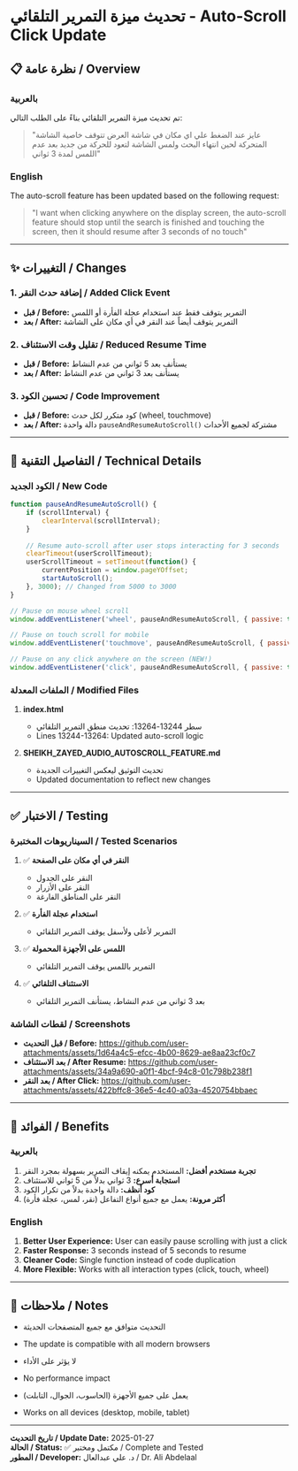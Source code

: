 # تحديث ميزة التمرير التلقائي - Auto-Scroll Click Update

## 📋 نظرة عامة / Overview

### بالعربية
تم تحديث ميزة التمرير التلقائي بناءً على الطلب التالي:
> "عايز عند الضغط علي اي مكان في شاشة العرض تتوقف خاصية الشاشة المتحركة لحين انتهاء البحث ولمس الشاشة لتعود للحركة من جديد بعد عدم اللمس لمدة 3 ثواني"

### English
The auto-scroll feature has been updated based on the following request:
> "I want when clicking anywhere on the display screen, the auto-scroll feature should stop until the search is finished and touching the screen, then it should resume after 3 seconds of no touch"

---

## ✨ التغييرات / Changes

### 1. إضافة حدث النقر / Added Click Event
- **قبل / Before:** التمرير يتوقف فقط عند استخدام عجلة الفأرة أو اللمس
- **بعد / After:** التمرير يتوقف أيضاً عند النقر في أي مكان على الشاشة

### 2. تقليل وقت الاستئناف / Reduced Resume Time
- **قبل / Before:** يستأنف بعد 5 ثواني من عدم النشاط
- **بعد / After:** يستأنف بعد 3 ثواني من عدم النشاط

### 3. تحسين الكود / Code Improvement
- **قبل / Before:** كود متكرر لكل حدث (wheel, touchmove)
- **بعد / After:** دالة واحدة `pauseAndResumeAutoScroll()` مشتركة لجميع الأحداث

---

## 🔧 التفاصيل التقنية / Technical Details

### الكود الجديد / New Code

```javascript
function pauseAndResumeAutoScroll() {
    if (scrollInterval) {
        clearInterval(scrollInterval);
    }
    
    // Resume auto-scroll after user stops interacting for 3 seconds
    clearTimeout(userScrollTimeout);
    userScrollTimeout = setTimeout(function() {
        currentPosition = window.pageYOffset;
        startAutoScroll();
    }, 3000); // Changed from 5000 to 3000
}

// Pause on mouse wheel scroll
window.addEventListener('wheel', pauseAndResumeAutoScroll, { passive: true });

// Pause on touch scroll for mobile
window.addEventListener('touchmove', pauseAndResumeAutoScroll, { passive: true });

// Pause on any click anywhere on the screen (NEW!)
window.addEventListener('click', pauseAndResumeAutoScroll, { passive: true });
```

### الملفات المعدلة / Modified Files

1. **index.html**
   - سطر 13244-13264: تحديث منطق التمرير التلقائي
   - Lines 13244-13264: Updated auto-scroll logic

2. **SHEIKH_ZAYED_AUDIO_AUTOSCROLL_FEATURE.md**
   - تحديث التوثيق ليعكس التغييرات الجديدة
   - Updated documentation to reflect new changes

---

## ✅ الاختبار / Testing

### السيناريوهات المختبرة / Tested Scenarios

1. ✅ **النقر في أي مكان على الصفحة**
   - النقر على الجدول
   - النقر على الأزرار
   - النقر على المناطق الفارغة
   
2. ✅ **استخدام عجلة الفأرة**
   - التمرير لأعلى ولأسفل يوقف التمرير التلقائي
   
3. ✅ **اللمس على الأجهزة المحمولة**
   - التمرير باللمس يوقف التمرير التلقائي
   
4. ✅ **الاستئناف التلقائي**
   - بعد 3 ثواني من عدم النشاط، يستأنف التمرير التلقائي

### لقطات الشاشة / Screenshots

- **قبل التحديث / Before:** https://github.com/user-attachments/assets/1d64a4c5-efcc-4b00-8629-ae8aa23cf0c7
- **بعد الاستئناف / After Resume:** https://github.com/user-attachments/assets/34a9a690-a0f1-4bcf-94c8-01c798b238f1
- **بعد النقر / After Click:** https://github.com/user-attachments/assets/422bffc8-36e5-4c40-a03a-4520754bbaec

---

## 🎯 الفوائد / Benefits

### بالعربية
1. **تجربة مستخدم أفضل:** المستخدم يمكنه إيقاف التمرير بسهولة بمجرد النقر
2. **استجابة أسرع:** 3 ثواني بدلاً من 5 ثواني للاستئناف
3. **كود أنظف:** دالة واحدة بدلاً من تكرار الكود
4. **أكثر مرونة:** يعمل مع جميع أنواع التفاعل (نقر، لمس، عجلة فأرة)

### English
1. **Better User Experience:** User can easily pause scrolling with just a click
2. **Faster Response:** 3 seconds instead of 5 seconds to resume
3. **Cleaner Code:** Single function instead of code duplication
4. **More Flexible:** Works with all interaction types (click, touch, wheel)

---

## 📝 ملاحظات / Notes

- التحديث متوافق مع جميع المتصفحات الحديثة
- The update is compatible with all modern browsers

- لا يؤثر على الأداء
- No performance impact

- يعمل على جميع الأجهزة (الحاسوب، الجوال، التابلت)
- Works on all devices (desktop, mobile, tablet)

---

**تاريخ التحديث / Update Date:** 2025-01-27  
**الحالة / Status:** ✅ مكتمل ومختبر / Complete and Tested  
**المطور / Developer:** د. علي عبدالعال / Dr. Ali Abdelaal
